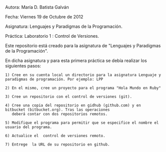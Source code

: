 
  Autora:	María D. Batista Galván

  Fecha:	Viernes 19 de Octubre de 2012

  Asignatura:	Lenguajes y Paradigmas de la Programación.

  Práctica:	Laboratorio 1 : Control de Versiones.


  Este repositorio está creado para la asignatura de "Lenguajes y Paradigmas de la Programación".

  En dicha asignatura y para esta primera práctica se debía realizar los siguientes pasos:

    1) Cree en su cuenta local un directorio para la asignatura Lenguaje y paradigmas de programación. Por ejemplo: LPP

    2) En el mismo, cree un proyecto para el programa "Hola Mundo en Ruby"

    3) Cree un repositorio con el control de versiones (git).

    4) Cree una copia del repositorio en gidhub (github.com) y en bitbucket (bitbucket.org). Tras las operaciones 
       deberá contar con dos repositorios remotos.

    5) Modifique el programa para permitir que se especifice el nombre el usuario del programa.

    6) Actualice el  control de versiones remoto.

    7) Entrege  la URL de su repositorio en github.


